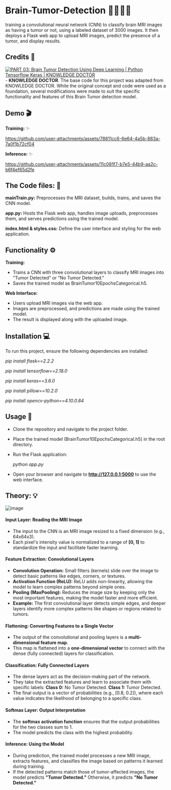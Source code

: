 # Brain-Tumor-Detection 👨🏻‍⚕️🧠 
training a convolutional neural network (CNN) to classify brain MRI images as having a tumor or not, using a labeled dataset of 3000 images. It then deploys a Flask web app to upload MRI images, predict the presence of a tumor, and display results.

## Credits 🤖
[![PART 03: Brain Tumor Detection Using Deep Learning | Python Tensorflow Keras | KNOWLEDGE DOCTOR](https://www.youtube.com/watch?v=nmp33q0xXHM&list=LL.jpg)](https://www.youtube.com/watch?v=nmp33q0xXHM&list=LL) - 
**KNOWLEDGE DOCTOR**.
The base code for this project was adapted from KNOWLEDGE DOCTOR. While the original concept and code were used as a foundation, several modifications were made to suit the specific functionality and features of this Brain Tumor detection model.

## Demo 🎬

**Training:** ✨

https://github.com/user-attachments/assets/78811cc6-6e64-4a5b-883a-7a0f1b72cf04

**Inference:** ✨

https://github.com/user-attachments/assets/11c081f7-b7e5-44b9-aa2c-b6f4ef65d2fe

## The Code files: 📄

**mainTrain.py:** Preprocesses the MRI dataset, builds, trains, and saves the CNN model.

**app.py:** Hosts the Flask web app, handles image uploads, preprocesses them, and serves predictions using the trained model.

**index.html & styles.css:** Define the user interface and styling for the web application.

## Functionality ⚙️
**Training:**
- Trains a CNN with three convolutional layers to classify MRI images into "Tumor Detected" or "No Tumor Detected."
- Saves the trained model as BrainTumor10EpochsCategorical.h5.

**Web Interface:**
- Users upload MRI images via the web app.
- Images are preprocessed, and predictions are made using the trained model.
- The result is displayed along with the uploaded image.

## Installation 💻
To run this project, ensure the following dependencies are installed:

*pip install flask==2.2.2*

*pip install tensorflow==2.18.0*

*pip install keras==3.6.0*

*pip install pillow==10.2.0*

*pip install opencv-python==4.10.0.84*

## Usage 📌
- Clone the repository and navigate to the project folder.
- Place the trained model (BrainTumor10EpochsCategorical.h5) in the root directory.
- Run the Flask application:

  *python app.py*

- Open your browser and navigate to **http://127.0.0.1:5000** to use the web interface.

## Theory: 💡

![image](https://github.com/user-attachments/assets/7d95a7a5-946b-4d10-be43-2ffe93cd4a6c)

#### Input Layer: Reading the MRI Image
- The input to the CNN is an MRI image resized to a fixed dimension (e.g., 64x64x3).
- Each pixel's intensity value is normalized to a range of **[0, 1]** to standardize the input and facilitate faster learning.

#### Feature Extraction: Convolutional Layers
- **Convolution Operation:** Small filters (kernels) slide over the image to detect basic patterns like edges, corners, or textures.
- **Activation Function (ReLU):** ReLU adds non-linearity, allowing the model to learn complex patterns beyond simple ones.
- **Pooling (MaxPooling):** Reduces the image size by keeping only the most important features, making the model faster and more efficient.
- **Example:** The first convolutional layer detects simple edges, and deeper layers identify more complex patterns like shapes or regions related to tumors.

#### Flattening: Converting Features to a Single Vector
- The output of the convolutional and pooling layers is a **multi-dimensional feature map**.
- This map is flattened into a **one-dimensional vector** to connect with the dense (fully connected) layers for classification.

#### Classification: Fully Connected Layers
- The dense layers act as the decision-making part of the network.
- They take the extracted features and learn to associate them with specific labels:
  **Class 0:** No Tumor Detected.
  **Class 1:** Tumor Detected.
- The final output is a vector of probabilities (e.g., [0.8, 0.2]), where each value indicates the likelihood of belonging to a specific class.

#### Softmax Layer: Output Interpretation
- The **softmax activation function** ensures that the output probabilities for the two classes sum to 1.
- The model predicts the class with the highest probability.

#### Inference: Using the Model
- During prediction, the trained model processes a new MRI image, extracts features, and classifies the image based on patterns it learned during training.
- If the detected patterns match those of tumor-affected images, the model predicts **"Tumor Detected."** Otherwise, it predicts **"No Tumor Detected."**


